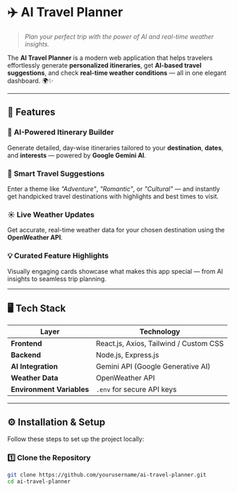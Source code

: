 # ✈️ AI Travel Planner

> *Plan your perfect trip with the power of AI and real-time weather insights.*

The **AI Travel Planner** is a modern web application that helps travelers effortlessly generate **personalized itineraries**, get **AI-based travel suggestions**, and check **real-time weather conditions** — all in one elegant dashboard. 🌍✨

---

## 🌟 Features

### 🧭 **AI-Powered Itinerary Builder**
Generate detailed, day-wise itineraries tailored to your **destination**, **dates**, and **interests** — powered by **Google Gemini AI**.

### 🧳 **Smart Travel Suggestions**
Enter a theme like *"Adventure"*, *"Romantic"*, or *"Cultural"* — and instantly get handpicked travel destinations with highlights and best times to visit.

### ☀️ **Live Weather Updates**
Get accurate, real-time weather data for your chosen destination using the **OpenWeather API**.

### 💡 **Curated Feature Highlights**
Visually engaging cards showcase what makes this app special — from AI insights to seamless trip planning.

---

## 🖥️ Tech Stack

| Layer | Technology |
|-------|-------------|
| **Frontend** | React.js, Axios, Tailwind / Custom CSS |
| **Backend** | Node.js, Express.js |
| **AI Integration** | Gemini API (Google Generative AI) |
| **Weather Data** | OpenWeather API |
| **Environment Variables** | `.env` for secure API keys |

---

## ⚙️ Installation & Setup

Follow these steps to set up the project locally:

### 1️⃣ Clone the Repository
```bash
git clone https://github.com/yourusername/ai-travel-planner.git
cd ai-travel-planner
